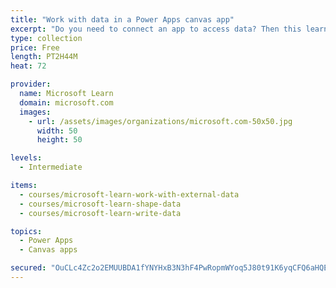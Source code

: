 ```yaml
---
title: "Work with data in a Power Apps canvas app"
excerpt: "Do you need to connect an app to access data? Then this learning path is for you. It will focus on how to connect to data sources. It also will show you how to use filtering, conditions, and other functions to shape your data and write data to your data source."
type: collection
price: Free
length: PT2H44M
heat: 72

provider:
  name: Microsoft Learn
  domain: microsoft.com
  images:
    - url: /assets/images/organizations/microsoft.com-50x50.jpg
      width: 50
      height: 50

levels:
  - Intermediate

items:
  - courses/microsoft-learn-work-with-external-data
  - courses/microsoft-learn-shape-data
  - courses/microsoft-learn-write-data

topics:
  - Power Apps
  - Canvas apps

secured: "OuCLc4Zc2o2EMUUBDA1fYNYHxB3N3hF4PwRopmWYoq5J80t91K6yqCFQ6aHQEpWD6TnB79Mx7mOgb/ekm9XpFrRgAjtyF6y09nWEGGlZEvXKL90Q2NQ3oUB9naoi9go/lPWSyaPrOGsy9QP69LjjZ+4GLhF3eWZ9h7yzDViOa4hfrJokSqwzCPxXDh0mEhwZCGTHNGa76mCRkVJV82Dv142JQb3+HqajW6XQfIG8+qOl8i2hwJPs3Oyw6/irMFdQ7tpuAAb8Alim5N+uSbkDLsQLTwz6S9VKBvBY/jx6ZBn0NA5t8gQXXgzCgCVWMOo0kkQfTGBCtq2Q9flVYwdV4VjKnyWFD+cT7M5US4nlo7w=;irJ80mkphdJ5scatwjuwbA=="
---
```



